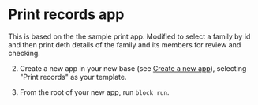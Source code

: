 # Print records app

This is based on the the sample print app.  Modified to select a 
family by id and then print deth details of the family and its members for
review and checking.


2. Create a new app in your new base (see
   [Create a new app](https://airtable.com/developers/blocks/guides/hello-world-tutorial#create-a-new-app)),
   selecting "Print records" as your template.

3. From the root of your new app, run `block run`.
